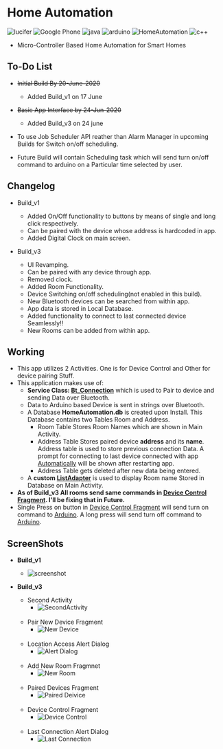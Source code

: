 # Home Automation
![lucifer](https://img.shields.io/badge/-LuCiFer-orange) ![Google Phone](https://img.shields.io/badge/Android-Lollipop+-blue.svg?logo=google&longCache=true&style=flat-square) ![java](https://img.shields.io/badge/-JAVA-red) ![arduino](https://img.shields.io/badge/-Arduino-blue) ![HomeAutomation](https://img.shields.io/badge/-Home%20Automation-lightgrey) ![c++](https://img.shields.io/badge/-C%2B%2B-brightgreen)
- Micro-Controller Based Home Automation for Smart Homes
## To-Do List
- ~~Initial Build By 20-June-2020~~
  - Added Build_v1 on 17 June

- ~~Basic App Interface by 24-Jun-2020~~
  - Added Build_v3 on 24 june
- To use Job Scheduler API reather than Alarm Manager in upcoming Builds for Switch on/off scheduling.
- Future Build will contain Scheduling task which will send turn on/off command to arduino on a Particular time selected by user.


## Changelog
- Build_v1
  - Added On/Off functionality to buttons by means of single and long click respectively.
  - Can be paired with the device whose address is hardcoded in app.
  - Added Digital Clock on main screen.
  

- Build_v3
  - UI Revamping.
  - Can be paired with any device through app.
  - Removed clock.
  - Added Room Functionality.
  - Device Switching on/off scheduling(not enabled in this build).
  - New Bluetooth devices can be searched from within app.
  - App data is stored in Local Database.
  - Added functionality to connect to last connected device Seamlessly!!
  - New Rooms can be added from within app.

 


## Working
- This app utilizes 2 Activities. One is for Device Control and Other for device pairing Stuff.
- This application makes use of:
  - **Service Class: [Bt_Connection](https://github.com/arshanwar/Home-Automation/blob/master/Build_v3/app/src/main/java/com/lucifer/h_a_t_3/Bluetooth_Service/Bt_connection.java)** which is used to Pair to device and sending Data over Bluetooth.
  - Data to Arduino based Device is sent in strings over Bluetooth.
  - A Database **HomeAutomation.db** is created upon Install. This Database contains two Tables Room and Address. 
    - Room Table Stores Room Names which are shown in Main Activity.
    - Address Table Stores paired device **address** and its **name**. Address table is used to store previous connection Data. A prompt for connecting to last device connected with app [Automatically](https://github.com/arshanwar/Home-Automation/blob/master/Screenshots%20Build_v3/Build_v3Previous%20Connection%20Alert%20Dialog.jpg) will be shown after restarting app. 
    - Address Table gets deleted after new data being entered.
   - A **custom [ListAdapter](https://github.com/arshanwar/Home-Automation/blob/master/Build_v3/app/src/main/java/com/lucifer/h_a_t_3/Custom_ListAdapter/myListAdapter.java)** is used to display Room name Stored in Database on Main Activity.
 - **As of Build_v3 All rooms send same commands in [Device Control Fragment](https://github.com/arshanwar/Home-Automation/blob/master/Build_v3/app/src/main/java/com/lucifer/h_a_t_3/Fragments/UI_Fragments/DeviceControlFragment.java). I'll be fixing that in Future.**
 - Single Press on button in [Device Control Fragment](https://github.com/arshanwar/Home-Automation/blob/master/Build_v3/app/src/main/java/com/lucifer/h_a_t_3/Fragments/UI_Fragments/DeviceControlFragment.java) will send turn on command to [Arduino](https://github.com/arshanwar/Home-Automation/blob/master/Arduino%20Code/home_automation_test_2.ino). A long press will send turn off command to [Arduino](https://github.com/arshanwar/Home-Automation/blob/master/Arduino%20Code/home_automation_test_2.ino).
    



## ScreenShots
- **Build_v1**
  - ![screenshot](https://github.com/arshanwar/Home-Automation/blob/master/Screenshots%20Build_v1/ScreenShot_Build_v1.jpg)
  
- **Build_v3**
  - Second Activity
    - ![SecondActivity](https://github.com/arshanwar/Home-Automation/blob/master/Screenshots%20Build_v3/Build_v3Second%20Activity.jpg)
    <br/>
  - Pair New Device Fragment
    - ![New Device](https://github.com/arshanwar/Home-Automation/blob/master/Screenshots%20Build_v3/Build_v3Pair%20New%20Device%20Fragment.jpg) 
    <br/>
  - Location Access Alert Dialog
    - ![Alert Dialog](https://github.com/arshanwar/Home-Automation/blob/master/Screenshots%20Build_v3/Build_v3Location%20Access%20Enable%20Alert%20Dialog.jpg)
    <br/>
  - Add New Room Fragmnet 
    - ![New Room](https://github.com/arshanwar/Home-Automation/blob/master/Screenshots%20Build_v3/Build_v3New%20Room%20Fragment.jpg)
    <br/>
  - Paired Devices Fragment
    - ![Paired Deivice](https://github.com/arshanwar/Home-Automation/blob/master/Screenshots%20Build_v3/Build_v3Paired%20Device%20%20Fragment.jpg)
    <br/>
  - Device Control Fragment 
    - ![Device Control](https://github.com/arshanwar/Home-Automation/blob/master/Screenshots%20Build_v3/Build_v3%20Device%20Control%20Fragment.jpg)
    <br/>
  - Last Connection Alert Dialog
    - ![Last Connection](https://github.com/arshanwar/Home-Automation/blob/master/Screenshots%20Build_v3/Build_v3Previous%20Connection%20Alert%20Dialog.jpg)
    

